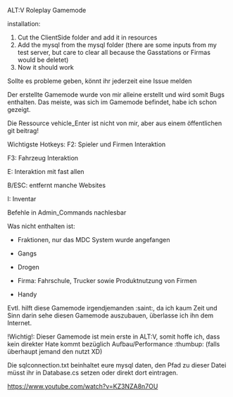 ALT:V Roleplay Gamemode

installation:
1. Cut the ClientSide folder and add it in resources
2. Add the mysql from the mysql folder (there are some inputs from my test server, but care to clear all because the Gasstations or Firmas would be deletet)
3. Now it should work 

Sollte es probleme geben, könnt ihr jederzeit eine Issue melden

Der erstellte Gamemode wurde von mir alleine erstellt und wird somit Bugs enthalten. Das meiste, was sich im Gamemode befindet, habe ich schon gezeigt.

Die Ressource vehicle_Enter ist nicht von mir, aber aus einem öffentlichen git beitrag!

Wichtigste Hotkeys:
F2: Spieler und Firmen Interaktion

F3: Fahrzeug Interaktion



E: Interaktion mit fast allen

B/ESC: entfernt manche Websites

I: Inventar



Befehle in Admin_Commands nachlesbar



Was nicht enthalten ist:
- Fraktionen, nur das MDC System wurde angefangen

- Gangs

- Drogen

- Firma: Fahrschule, Trucker sowie Produktnutzung von Firmen

- Handy







Evtl. hilft diese Gamemode irgendjemanden :saint:, da ich kaum Zeit und Sinn darin sehe diesen Gamemode auszubauen, überlasse ich ihn dem Internet.





!Wichtig!: Dieser Gamemode ist mein erste in ALT:V, somit hoffe ich, dass kein direkter Hate kommt bezüglich Aufbau/Performance :thumbup: (falls überhaupt jemand den nutzt XD)

Die sqlconnection.txt beinhaltet eure mysql daten, den Pfad zu dieser Datei müsst ihr in Database.cs setzen oder direkt dort eintragen.


https://www.youtube.com/watch?v=KZ3NZA8n7OU
